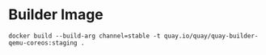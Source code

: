 # Builder Image

```
docker build --build-arg channel=stable -t quay.io/quay/quay-builder-qemu-coreos:staging .
```
